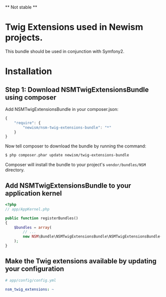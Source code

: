 ** Not stable **

# Twig Extensions used in Newism projects.

This bundle should be used in conjunction with Symfony2.

# Installation

## Step 1: Download NSMTwigExtensionsBundle using composer

Add NSMTwigExtensionsBundle in your composer.json:

```js
{
    "require": {
        "newism/nsm-twig-extensions-bundle": "*"
    }
}
```

Now tell composer to download the bundle by running the command:

``` bash
$ php composer.phar update newism/twig-extensions-bundle
```

Composer will install the bundle to your project's `vendor/bundles/NSM` directory.

## Add NSMTwigExtensionsBundle to your application kernel

``` php
<?php
// app/AppKernel.php

public function registerBundles()
{
    $bundles = array(
        // ...
        new NSM\Bundle\NSMTwigExtensionsBundle\NSMTwigExtensionsBundle()
    );
}
```

## Make the Twig extensions available by updating your configuration

``` yaml
# app/config/config.yml

nsm_twig_extensions: ~
```